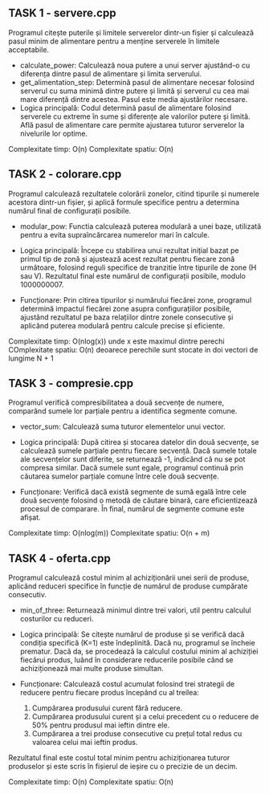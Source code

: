 ## TASK 1 - servere.cpp

Programul citește puterile și limitele serverelor dintr-un fișier și calculează pasul minim de alimentare pentru a menține serverele în limitele acceptabile.

* calculate_power: Calculează noua putere a unui server ajustând-o cu diferența dintre pasul de alimentare și limita serverului.
* get_alimentation_step: Determină pasul de alimentare necesar folosind serverul cu suma minimă dintre putere și limită și serverul cu cea mai mare diferență dintre acestea. Pasul este media ajustărilor necesare.
* Logica principală: Codul determină pasul de alimentare folosind serverele cu extreme în sume și diferențe ale valorilor putere și limită. Află pasul de alimentare care permite ajustarea tuturor serverelor la nivelurile lor optime.

Complexitate timp:    O(n)
Complexitate spatiu:  O(n)

## TASK 2 - colorare.cpp

Programul calculează rezultatele colorării zonelor, citind tipurile și numerele acestora dintr-un fișier, și aplică formule specifice pentru a determina numărul final de configurații posibile.

- modular_pow: Functia calculează puterea modulară a unei baze, utilizată pentru a evita supraîncărcarea numerelor mari în calcule.

- Logica principală: Începe cu stabilirea unui rezultat inițial bazat pe primul tip de zonă și ajustează acest rezultat pentru fiecare zonă următoare, folosind reguli specifice de tranzitie între tipurile de zone (H sau V). Rezultatul final este numărul de configurații posibile, modulo 1000000007.

- Funcționare: Prin citirea tipurilor și numărului fiecărei zone, programul determină impactul fiecărei zone asupra configurațiilor posibile, ajustând rezultatul pe baza relațiilor dintre zonele consecutive și aplicând puterea modulară pentru calcule precise și eficiente.

Complexitate timp:    O(nlog(x)) unde x este maximul dintre perechi
COmplexitate spatiu:  O(n) deoarece perechile sunt stocate in doi vectori de lungime N + 1

## TASK 3 - compresie.cpp

Programul verifică compresibilitatea a două secvențe de numere, comparând sumele lor parțiale pentru a identifica segmente comune.

- vector_sum: Calculează suma tuturor elementelor unui vector.

- Logica principală: După citirea și stocarea datelor din două secvențe, se calculează sumele parțiale pentru fiecare secvență. Dacă sumele totale ale secvențelor sunt diferite, se returnează -1, indicând că nu se pot compresa similar. Dacă sumele sunt egale, programul continuă prin căutarea sumelor parțiale comune între cele două secvențe.

- Funcționare: Verifică dacă există segmente de sumă egală între cele două secvențe folosind o metodă de căutare binară, care eficientizează procesul de comparare. În final, numărul de segmente comune este afișat.

Complexitate timp:    O(nlog(m))
Complexitate spatiu:  O(n + m)

## TASK 4 - oferta.cpp

Programul calculează costul minim al achiziționării unei serii de produse, aplicând reduceri specifice în funcție de numărul de produse cumpărate consecutiv.

- min_of_three: Returnează minimul dintre trei valori, util pentru calculul costurilor cu reduceri.

- Logica principală: Se citește numărul de produse și se verifică dacă condiția specifică (K=1) este îndeplinită. Dacă nu, programul se încheie prematur. Dacă da, se procedează la calculul costului minim al achiziției fiecărui produs, luând în considerare reducerile posibile când se achiziționează mai multe produse simultan.

- Funcționare: Calculează costul acumulat folosind trei strategii de reducere pentru fiecare produs începând cu al treilea:
  1. Cumpărarea produsului curent fără reducere.
  2. Cumpărarea produsului curent și a celui precedent cu o reducere de 50% pentru produsul mai ieftin dintre ele.
  3. Cumpărarea a trei produse consecutive cu prețul total redus cu valoarea celui mai ieftin produs.

Rezultatul final este costul total minim pentru achiziționarea tuturor produselor și este scris în fișierul de ieșire cu o precizie de un decim.

Complexitate timp:    O(n)
Complexitate spatiu:  O(n)
